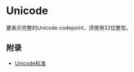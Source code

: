 # Unicode

要表示完整的Unicode codepoint，须使用32位整型。

## 附录

  - [Unicode标准](http://www.unicode.org/versions/Unicode10.0.0/)

